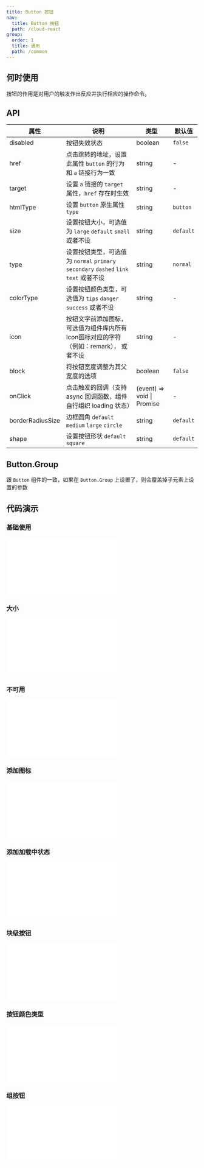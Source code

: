 ```yaml
---
title: Button 按钮
nav:
  title: Button 按钮
  path: /cloud-react
group:
  order: 1
  title: 通用
  path: /common
---
```


## 何时使用

按钮的作用是对用户的触发作出反应并执行相应的操作命令。

## API

| 属性     | 说明                                                               | 类型            | 默认值    |
| -------- | ------------------------------------------------------------------ | --------------- | --------- |
| disabled | 按钮失效状态                                                       | boolean         | `false`   |
| href     | 点击跳转的地址，设置此属性 `button` 的行为和 `a` 链接行为一致      | string          | -         |
| target   | 设置 `a` 链接的 `target` 属性，`href` 存在时生效                   | string          | -         |
| htmlType | 设置 `button` 原生属性 `type`                                      | string          | `button`  |
| size     | 设置按钮大小，可选值为 `large` `default` `small` 或者不设          | string          | `default` |
| type     | 设置按钮类型，可选值为 `normal` `primary`  `secondary` `dashed` `link` `text` 或者不设 | string | `normal`  |
| colorType| 设置按钮颜色类型，可选值为 `tips` `danger` `success` 或者不设       | string          | -  |
| icon     | 按钮文字前添加图标，可选值为组件库内所有Icon图标对应的字符（例如：remark）， 或者不设     | string          | -  |
| block    | 将按钮宽度调整为其父宽度的选项                                     | boolean         | `false`   |
| onClick  | 点击触发的回调（支持 async 回调函数，组件自行组织 loading 状态）          | (event) => void \| Promise | -         |
| borderRadiusSize  | 边框圆角 `default` `medium` `large` `circle`       | string | `default`         |
| shape  | 设置按钮形状 `default` `square`     | string | `default`         |

## Button.Group

跟 `Button` 组件的一致，如果在 `Button.Group` 上设置了，则会覆盖掉子元素上设置的参数

 ## 代码演示 
 ### 基础使用 
<embed src="@components/button/demos/basic-button.md" />

### 大小
<embed src="@components/button/demos/size.md" />

### 不可用
<embed src="@components/button/demos/disabled.md" />

### 添加图标
<embed src="@components/button/demos/icon-button.md" />

### 添加加载中状态
<embed src="@components/button/demos/loading.md" />

### 块级按钮
<embed src="@components/button/demos/block.md" />

### 按钮颜色类型
<embed src="@components/button/demos/color-button.md" />

### 组按钮
<embed src="@components/button/demos/group.md" />
